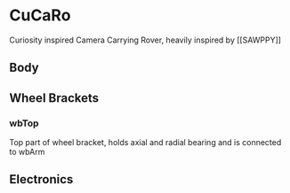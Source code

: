 # CuCaRo
Curiosity inspired Camera Carrying Rover, heavily inspired by [[SAWPPY]]

## Body
## Wheel Brackets
### wbTop
Top part of wheel bracket, holds axial and radial bearing and is connected to wbArm


## Electronics
